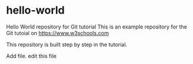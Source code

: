 # hello-world
Hello World repository for Git tutorial
This is an example repository for the Git tutoial on https://www.w3schools.com

This repository is built step by step in the tutorial.

Add file.
edit this file
